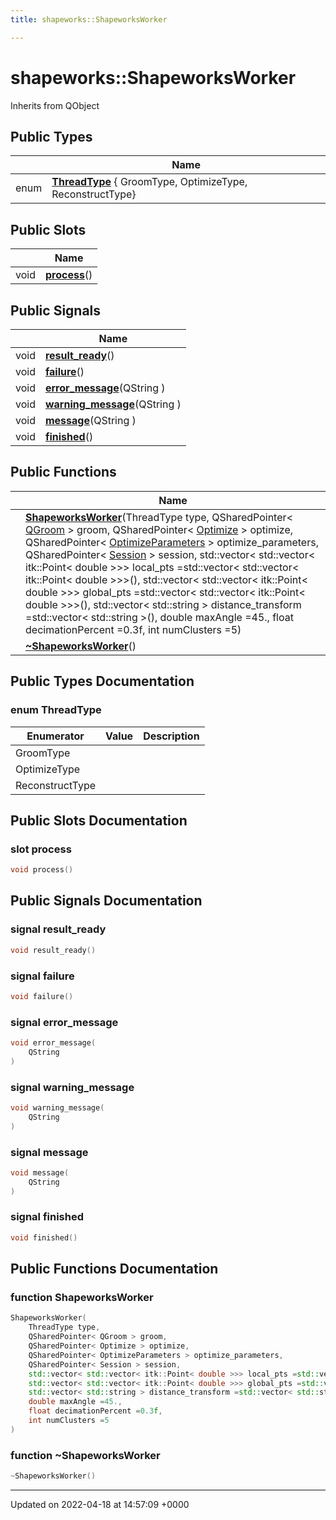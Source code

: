 ```yaml
---
title: shapeworks::ShapeworksWorker

---
```


# shapeworks::ShapeworksWorker





Inherits from QObject

## Public Types

|                | Name           |
| -------------- | -------------- |
| enum| **[ThreadType](../Classes/classshapeworks_1_1ShapeworksWorker.md#enum-threadtype)** { GroomType, OptimizeType, ReconstructType} |

## Public Slots

|                | Name           |
| -------------- | -------------- |
| void | **[process](../Classes/classshapeworks_1_1ShapeworksWorker.md#slot-process)**() |

## Public Signals

|                | Name           |
| -------------- | -------------- |
| void | **[result_ready](../Classes/classshapeworks_1_1ShapeworksWorker.md#signal-result-ready)**() |
| void | **[failure](../Classes/classshapeworks_1_1ShapeworksWorker.md#signal-failure)**() |
| void | **[error_message](../Classes/classshapeworks_1_1ShapeworksWorker.md#signal-error-message)**(QString ) |
| void | **[warning_message](../Classes/classshapeworks_1_1ShapeworksWorker.md#signal-warning-message)**(QString ) |
| void | **[message](../Classes/classshapeworks_1_1ShapeworksWorker.md#signal-message)**(QString ) |
| void | **[finished](../Classes/classshapeworks_1_1ShapeworksWorker.md#signal-finished)**() |

## Public Functions

|                | Name           |
| -------------- | -------------- |
| | **[ShapeworksWorker](../Classes/classshapeworks_1_1ShapeworksWorker.md#function-shapeworksworker)**(ThreadType type, QSharedPointer< [QGroom](../Classes/classshapeworks_1_1QGroom.md) > groom, QSharedPointer< [Optimize](../Classes/classshapeworks_1_1Optimize.md) > optimize, QSharedPointer< [OptimizeParameters](../Classes/classshapeworks_1_1OptimizeParameters.md) > optimize_parameters, QSharedPointer< [Session](../Classes/classshapeworks_1_1Session.md) > session, std::vector< std::vector< itk::Point< double >>> local_pts =std::vector< std::vector< itk::Point< double >>>(), std::vector< std::vector< itk::Point< double >>> global_pts =std::vector< std::vector< itk::Point< double >>>(), std::vector< std::string > distance_transform =std::vector< std::string >(), double maxAngle =45., float decimationPercent =0.3f, int numClusters =5) |
| | **[~ShapeworksWorker](../Classes/classshapeworks_1_1ShapeworksWorker.md#function-~shapeworksworker)**() |

## Public Types Documentation

### enum ThreadType

| Enumerator | Value | Description |
| ---------- | ----- | ----------- |
| GroomType | |   |
| OptimizeType | |   |
| ReconstructType | |   |




## Public Slots Documentation

### slot process

```cpp
void process()
```


## Public Signals Documentation

### signal result_ready

```cpp
void result_ready()
```


### signal failure

```cpp
void failure()
```


### signal error_message

```cpp
void error_message(
    QString 
)
```


### signal warning_message

```cpp
void warning_message(
    QString 
)
```


### signal message

```cpp
void message(
    QString 
)
```


### signal finished

```cpp
void finished()
```


## Public Functions Documentation

### function ShapeworksWorker

```cpp
ShapeworksWorker(
    ThreadType type,
    QSharedPointer< QGroom > groom,
    QSharedPointer< Optimize > optimize,
    QSharedPointer< OptimizeParameters > optimize_parameters,
    QSharedPointer< Session > session,
    std::vector< std::vector< itk::Point< double >>> local_pts =std::vector< std::vector< itk::Point< double >>>(),
    std::vector< std::vector< itk::Point< double >>> global_pts =std::vector< std::vector< itk::Point< double >>>(),
    std::vector< std::string > distance_transform =std::vector< std::string >(),
    double maxAngle =45.,
    float decimationPercent =0.3f,
    int numClusters =5
)
```


### function ~ShapeworksWorker

```cpp
~ShapeworksWorker()
```


-------------------------------

Updated on 2022-04-18 at 14:57:09 +0000